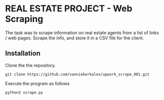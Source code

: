 # REAL ESTATE PROJECT - Web Scraping

The task was to scrape information on real estate agents from a list of links / web pages. Scrape the info, and store it in a CSV file for the client.

## Installation

Clone the the repository.

```
git clone https://github.com/vanniekerkalex/upwork_scrape_001.git
```

Execute the program as follows

```
python3 scrape.py
```

